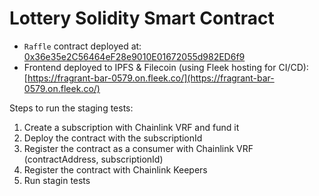 # Lottery Solidity Smart Contract

- `Raffle` contract deployed at: [0x36e35e2C56464eF28e9010E01672055d982ED6f9](https://goerli.etherscan.io/address/0x36e35e2C56464eF28e9010E01672055d982ED6f9)
- Frontend deployed to IPFS & Filecoin (using Fleek hosting for CI/CD): [https://fragrant-bar-0579.on.fleek.co/](https://fragrant-bar-0579.on.fleek.co/)

Steps to run the staging tests:

1. Create a subscription with Chainlink VRF and fund it
2. Deploy the contract with the subscriptionId
3. Register the contract as a consumer with Chainlink VRF (contractAddress, subscriptionId)
4. Register the contract with Chainlink Keepers
5. Run stagin tests
